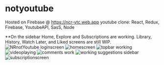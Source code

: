 # notyoutube
Hosted on Firebase @ https://ncr-ytc.web.app
youtube clone: React, Redux, Firebase, YoutubeAPI, SasS, Node

**On the sidebar Home, Explore and Subscriptions are working. Library, History, Watch Later, and Liked screens are still WIP.
![NRnotYoutube loginscreen](https://user-images.githubusercontent.com/65512131/124034185-8435d200-d9c0-11eb-9cea-4a284d63bf1b.png)
![homescreen](https://user-images.githubusercontent.com/65512131/123899300-88181480-d92c-11eb-914d-1bccffd6051b.png)
![topbar working](https://user-images.githubusercontent.com/65512131/123899338-9e25d500-d92c-11eb-893a-f554cd3b15c8.png)
![videoplaying](https://user-images.githubusercontent.com/65512131/123899367-ae3db480-d92c-11eb-8b3c-3f585491ee89.png)
![comments work](https://user-images.githubusercontent.com/65512131/123899392-b990e000-d92c-11eb-9b99-dab292580afa.png)
![working suggestions sidebar](https://user-images.githubusercontent.com/65512131/123899398-bc8bd080-d92c-11eb-81f3-2d5508a4d58a.png)
![subscriptionscreen](https://user-images.githubusercontent.com/65512131/123899326-949c6d00-d92c-11eb-8d8c-4f075cffcd3a.png)
